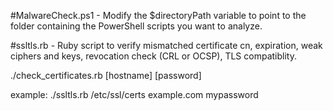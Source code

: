 #MalwareCheck.ps1 - Modify the $directoryPath variable to point to the folder containing the PowerShell scripts you want to analyze.

#ssltls.rb - Ruby script to verify mismatched certificate cn, expiration, weak ciphers and keys, revocation check (CRL or OCSP), TLS compatiblity.

./check_certificates.rb <directory> [hostname] [password]

example: ./ssltls.rb /etc/ssl/certs example.com mypassword


